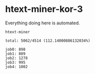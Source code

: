 # htext-miner-kor-3

Everything doing here is automated.

```
htext-miner

total: 5062/4514 (112.14000886132034%)

job0: 898
job1: 889
job2: 1278
job3: 995
job4: 1002
```